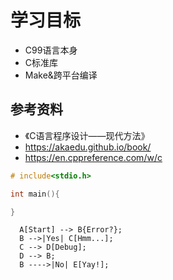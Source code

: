 # 学习目标

+ C99语言本身
+ C标准库
+ Make&跨平台编译

## 参考资料

+ 《C语言程序设计——现代方法》
+  https://akaedu.github.io/book/
+ https://en.cppreference.com/w/c

```c
# include<stdio.h>

int main(){

}
```



<!-- ```c title="gui-demo"
--8<-- "GUI/main.c"

``` -->

```mermaid
  A[Start] --> B{Error?};
  B -->|Yes| C[Hmm...];
  C --> D[Debug];
  D --> B;
  B ---->|No| E[Yay!];
```
